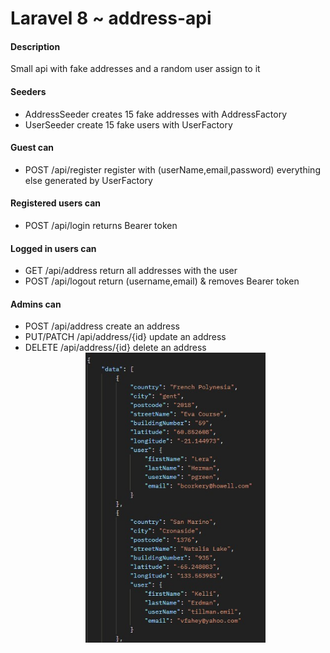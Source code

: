 # Laravel 8 ~ address-api

#### Description

Small api with fake addresses and a random user assign to it

#### Seeders

-   AddressSeeder creates 15 fake addresses with AddressFactory
-   UserSeeder create 15 fake users with UserFactory

#### Guest can

-   POST /api/register register with (userName,email,password) everything else generated by UserFactory

#### Registered users can

-   POST /api/login returns Bearer token

#### Logged in users can

-   GET     /api/address return all addresses with the user
-   POST    /api/logout return (username,email) & removes Bearer token

#### Admins can

-   POST        /api/address create an address
-   PUT/PATCH   /api/address/{id} update an address
-   DELETE      /api/address/{id} delete an address
    <div align="center">
        <img src="resources\views\api-data.jpg" width="60%">
    </div>
